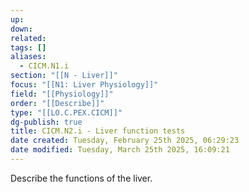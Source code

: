 ```yaml
---
up: 
down: 
related: 
tags: []
aliases:
  - CICM.N1.i
section: "[[N - Liver]]"
focus: "[[N1: Liver Physiology]]"
field: "[[Physiology]]"
order: "[[Describe]]"
type: "[[LO.C.PEX.CICM]]"
dg-publish: true
title: CICM.N2.i - Liver function tests
date created: Tuesday, February 25th 2025, 06:29:23
date modified: Tuesday, March 25th 2025, 16:09:21
---
```


Describe the functions of the liver.
